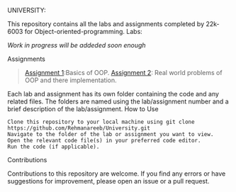 UNIVERSITY:

This repository contains all the labs and assignments completed by 22k-6003 for Object-oriented-programming.
Labs:

  *Work in progress will be addeded soon enough*
    
   
    

Assignments
>[Assignment 1](https://github.com/Rehmanareeb/University/tree/main/FAST%20-%20NUCEUS/semester2/OOP-assingment/assingment-no1):Basics of OOP.
>[Assignment 2](https://github.com/Rehmanareeb/University/tree/main/FAST%20-%20NUCEUS/semester2/OOP-assingment/Assingment-2): Real world problems of OOP and there implementation.
    
    

Each lab and assignment has its own folder containing the code and any related files. The folders are named using the lab/assignment number and a brief description of the lab/assignment.
How to Use

    Clone this repository to your local machine using git clone https://github.com/Rehmanareeb/University.git
    Navigate to the folder of the lab or assignment you want to view.
    Open the relevant code file(s) in your preferred code editor.
    Run the code (if applicable).

Contributions

Contributions to this repository are welcome. If you find any errors or have suggestions for improvement, please open an issue or a pull request.
